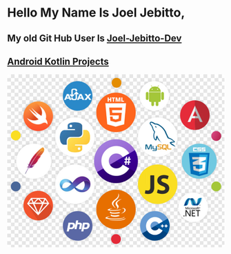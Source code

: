 # Hello My Name Is Joel Jebitto,
## My old Git Hub User Is [Joel-Jebitto-Dev](https://github.com/Joel-Jebitto-Dev)
## [Android Kotlin Projects](https://github.com/JoeJebitto/Android-Kotlin)
![image.png](image.png)
